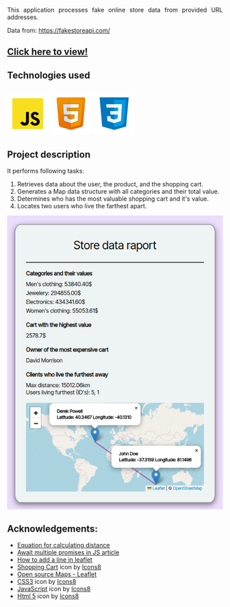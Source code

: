 <p align ="justify">This application processes fake online store data from provided URL addresses.</p>

Data from: https://fakestoreapi.com/

<h2><a href="https://kawalae.github.io/Online-store-data-manipulation/">Click here to view!</a></h2>

<h2>Technologies used <h2>
<img src="Pictures/soft-dev-icons/icons8-javascript.svg" alt="Java Script icon">
<img src="Pictures/soft-dev-icons/icons8-html-5.svg" alt="HTML icon">
<img src="Pictures/soft-dev-icons/icons8-css3.svg" alt="CSS icon">

<h2>Project description</h2>


<p>
It performs following tasks:
<ol>
    <li>Retrieves data about the user, the product, and the shopping cart.</li>
    <li>Generates a Map data structure with all categories and their total value.</li>
    <li>Determines who has the most valuable shopping cart and it's value.</li>
    <li>Locates two users who live the farthest apart.</li>
</ol> </p>

<div align='center'>
    <img src="Pictures/screen-1.png" alt="Full page screenshot.">
</div>


<h2>Acknowledgements:</h2>
<ul>
    <li><a href="https://community.powerbi.com/t5/Desktop/How-to-calculate-lat-long-distance/td-p/1488227">Equation for calculating distance</a></li>
    <li><a href="https://www.seanmcp.com/articles/await-multiple-promises-in-javascript/">Await multiple promises in JS article</a></li>
    <li><a href="https://gis.stackexchange.com/questions/29833/drawing-polyline-in-leaflet">How to add a line in leaflet</a></li>
    <li><a target="_blank" href="https://icons8.com/icon/44050/shopping-cart">Shopping Cart</a> icon by <a target="_blank" href="https://icons8.com">Icons8</a></li>
    <li><a href="https://leafletjs.com/examples/quick-start/">Open source Maps - Leaflet</a></li>
    <li><a href="https://icons8.com/icon/21278/css3">CSS3</a> icon by <a target="_blank" href="https://icons8.com">Icons8</a></li>
    <li><a target="_blank" href="https://icons8.com/icon/PXTY4q2Sq2lG/javascript">JavaScript</a> icon by <a target="_blank" href="https://icons8.com">Icons8</a></li>
    <li><a target="_blank" href="https://icons8.com/icon/v8RpPQUwv0N8/html-5">Html 5</a> icon by <a target="_blank" href="https://icons8.com">Icons8</a></li>
</ul>
